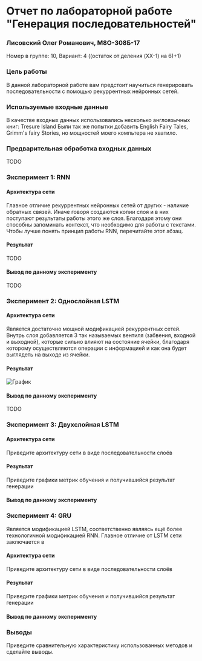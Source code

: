# Отчет по лабораторной работе "Генерация последовательностей"

### Лисовский Олег Романович, М8О-308Б-17
Номер в группе: 10, Вариант: 4 ((остаток от деления (XX-1) на 6)+1)

### Цель работы

В данной лабораторной работе вам предстоит научиться генерировать последовательности с помощью рекуррентных нейронных сетей. 

### Используемые входные данные

В качестве входных данных использовались несколько англоязычных книг: Tresure Island
Были так же попытки добавить English Fairy Tales, Grimm's fairy Stories, но мощностей моего компьтера не хватило. 

### Предварительная обработка входных данных

TODO

### Эксперимент 1: RNN

#### Архитектура сети

Главное отличие рекуррентных нейронных сетей от других - наличие обратных связей. Иначе говоря создаются копии слоя
и в них поступают результаты работы этого же слоя. Благодаря этому они способны запоминать контекст, что необходимо для
работы с текстами. Чтобы лучше понять принцип работы RNN, перечитайте этот абзац.

#### Результат

TODO

#### Вывод по данному эксперименту

TODO

### Эксперимент 2: Однослойная LSTM

#### Архитектура сети

Является достаточно мощной модификацией рекуррентных сетей. Внутрь слоя добавляется 3 так называемых вентиля (забвения,
входной и выходной), которые сильно влияют на состояние ячейки, благодаря которому осуществляются операции с информацией и
как она будет выглядеть на выходе из ячейки. 

#### Результат

![График](images/loss_LSTM_oneL.svg)

#### Вывод по данному эксперименту

TODO

### Эксперимент 3: Двухслойная LSTM

#### Архитектура сети

Приведите архитектуру сети в виде последовательности слоёв

#### Результат

Приведите графики метрик обучения и получившийся результат генерации

#### Вывод по данному эксперименту

### Эксперимент 4: GRU

Является модификацией LSTM, соответственно являясь ещё более технологичной модификацией RNN. Главное отличие от
LSTM сети заключается в  

#### Архитектура сети



Приведите архитектуру сети в виде последовательности слоёв

#### Результат

Приведите графики метрик обучения и получившийся результат генерации

#### Вывод по данному эксперименту

### Выводы

Приведите сравнительную характеристику использованных методов и сделайте выводы.
